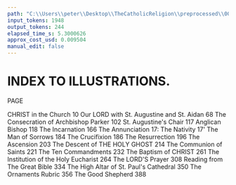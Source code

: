 ```yaml
---
path: "C:\\Users\\peter\\Desktop\\TheCatholicReligion\\preprocessed\\00428.jpg"
input_tokens: 1948
output_tokens: 244
elapsed_time_s: 5.3000626
approx_cost_usd: 0.009504
manual_edit: false
---
```

# INDEX TO ILLUSTRATIONS.

PAGE

CHRIST in the Church                                 10
Our LORD with St. Augustine and St. Aidan            68
The Consecration of Archbishop Parker                102
St. Augustine's Chair                                117
Anglican Bishop                                      118
The Incarnation                                      166
The Annunciation                                     17:
The Nativity                                         17'
The Man of Sorrows                                   184
The Crucifixion                                      186
The Resurrection                                     196
The Ascension                                        203
The Descent of THE HOLY GHOST                        214
The Communion of Saints                              221
The Ten Commandments                                 232
The Baptism of CHRIST                                261
The Institution of the Holy Eucharist                264
The LORD'S Prayer                                    308
Reading from The Great Bible                         334
The High Altar of St. Paul's Cathedral               350
The Ornaments Rubric                                 356
The Good Shepherd                                    388